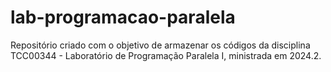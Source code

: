 # lab-programacao-paralela
Repositório criado com o objetivo de armazenar os códigos da disciplina TCC00344 - Laboratório de Programação Paralela I, ministrada em 2024.2.
